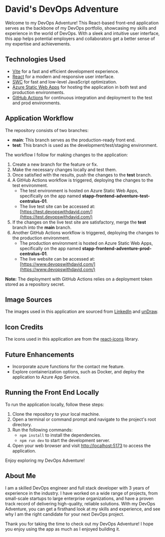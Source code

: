 # David's DevOps Adventure

Welcome to my DevOps Adventure! This React-based front-end application serves as the backbone of my DevOps portfolio, showcasing my skills and experience in the world of DevOps. With a sleek and intuitive user interface, this app helps potential employers and collaborators get a better sense of my expertise and achievements.

## Technologies Used

- [Vite](https://vitejs.dev/) for a fast and efficient development experience.
- [React](https://reactjs.org/) for a modern and responsive user interface.
- [SWC](https://swc.rs/) for fast and low-level JavaScript optimization.
- [Azure Static Web Apps](https://azure.microsoft.com/en-us/services/app-service/static/) for hosting the application in both test and production environments.
- [GitHub Actions](https://docs.github.com/en/actions) for continuous integration and deployment to the test and prod environments.

## Application Workflow

The repository consists of two branches:

- **main**: This branch serves as the production-ready front end.
- **test**: This branch is used as the development/test/staging environment.

The workflow I follow for making changes to the application:

1. Create a new branch for the feature or fix.
2. Make the necessary changes locally and test them.
3. Once satisfied with the results, push the changes to the **test** branch.
4. A GitHub Actions workflow is triggered, deploying the changes to the test environment.
   - The test environment is hosted on Azure Static Web Apps, specifically on the app named **stapp-frontend-adventure-test-centralus-01**.
   - The live test site can be accessed at: [https://test.devopswithdavid.com/](https://test.devopswithdavid.com/)
5. If the changes on the live test site are satisfactory, merge the **test** branch into the **main** branch.
6. Another GitHub Actions workflow is triggered, deploying the changes to the production environment.
   - The production environment is hosted on Azure Static Web Apps, specifically on the app named **stapp-frontend-adventure-prod-centralus-01**.
   - The live website can be accessed at: [https://www.devopswithdavid.com/](https://www.devopswithdavid.com/)

**Note:** The deployment with GitHub Actions relies on a deployment token stored as a repository secret.

## Image Sources

The images used in this application are sourced from [LinkedIn](https://www.linkedin.com) and [unDraw](https://undraw.co/).

## Icon Credits

The icons used in this application are from the [react-icons](https://react-icons.github.io/react-icons/) library.

## Future Enhancements

- Incorporate azure functions for the contact me feature.
- Explore containerization options, such as Docker, and deploy the application to Azure App Service.

## Running the Front End Locally

To run the application locally, follow these steps:

1. Clone the repository to your local machine.
2. Open a terminal or command prompt and navigate to the project's root directory.
3. Run the following commands:
   - `npm install` to install the dependencies.
   - `npm run dev` to start the development server.
4. Open your web browser and visit [http://localhost:5173](http://localhost:5173) to access the application.

Enjoy exploring my DevOps Adventure!

## About Me

I am a skilled DevOps engineer and full stack developer with 3 years of experience in the industry. I have worked on a wide range of projects, from small-scale startups to large enterprise organizations, and have a proven track record of delivering high-quality, reliable solutions. With my DevOps Adventure, you can get a firsthand look at my skills and experience, and see why I am the right candidate for your next DevOps project.

Thank you for taking the time to check out my DevOps Adventure! I hope you enjoy using the app as much as I enjoyed building it.
